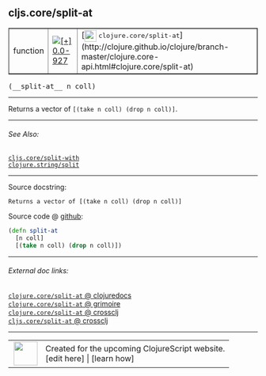 ## cljs.core/split-at



 <table border="1">
<tr>
<td>function</td>
<td><a href="https://github.com/cljsinfo/cljs-api-docs/tree/0.0-927"><img valign="middle" alt="[+] 0.0-927" title="Added in 0.0-927" src="https://img.shields.io/badge/+-0.0--927-lightgrey.svg"></a> </td>
<td>
[<img height="24px" valign="middle" src="http://i.imgur.com/1GjPKvB.png"> <samp>clojure.core/split-at</samp>](http://clojure.github.io/clojure/branch-master/clojure.core-api.html#clojure.core/split-at)
</td>
</tr>
</table>


 <samp>
(__split-at__ n coll)<br>
</samp>

---

Returns a vector of `[(take n coll) (drop n coll)]`.

---


###### See Also:

[`cljs.core/split-with`](cljs.core_split-with.md)<br>
[`clojure.string/split`](clojure.string_split.md)<br>

---


Source docstring:

```
Returns a vector of [(take n coll) (drop n coll)]
```


Source code @ [github](https://github.com/clojure/clojurescript/blob/r1896/src/cljs/cljs/core.cljs#L2840-L2843):

```clj
(defn split-at
  [n coll]
  [(take n coll) (drop n coll)])
```

<!--
Repo - tag - source tree - lines:

 <pre>
clojurescript @ r1896
└── src
    └── cljs
        └── cljs
            └── <ins>[core.cljs:2840-2843](https://github.com/clojure/clojurescript/blob/r1896/src/cljs/cljs/core.cljs#L2840-L2843)</ins>
</pre>

-->

---



###### External doc links:

[`clojure.core/split-at` @ clojuredocs](http://clojuredocs.org/clojure.core/split-at)<br>
[`clojure.core/split-at` @ grimoire](http://conj.io/store/v1/org.clojure/clojure/1.7.0-beta3/clj/clojure.core/split-at/)<br>
[`clojure.core/split-at` @ crossclj](http://crossclj.info/fun/clojure.core/split-at.html)<br>
[`cljs.core/split-at` @ crossclj](http://crossclj.info/fun/cljs.core.cljs/split-at.html)<br>

---

 <table>
<tr><td>
<img valign="middle" align="right" width="48px" src="http://i.imgur.com/Hi20huC.png">
</td><td>
Created for the upcoming ClojureScript website.<br>
[edit here] | [learn how]
</td></tr></table>

[edit here]:https://github.com/cljsinfo/cljs-api-docs/blob/master/cljsdoc/cljs.core_split-at.cljsdoc
[learn how]:https://github.com/cljsinfo/cljs-api-docs/wiki/cljsdoc-files

<!--

This information was too distracting to show to readers, but I'll leave it
commented here since it is helpful to:

- pretty-print the data used to generate this document
- and show how to retrieve that data



The API data for this symbol:

```clj
{:description "Returns a vector of `[(take n coll) (drop n coll)]`.",
 :ns "cljs.core",
 :name "split-at",
 :signature ["[n coll]"],
 :history [["+" "0.0-927"]],
 :type "function",
 :related ["cljs.core/split-with" "clojure.string/split"],
 :full-name-encode "cljs.core_split-at",
 :source {:code "(defn split-at\n  [n coll]\n  [(take n coll) (drop n coll)])",
          :title "Source code",
          :repo "clojurescript",
          :tag "r1896",
          :filename "src/cljs/cljs/core.cljs",
          :lines [2840 2843]},
 :full-name "cljs.core/split-at",
 :clj-symbol "clojure.core/split-at",
 :docstring "Returns a vector of [(take n coll) (drop n coll)]"}

```

Retrieve the API data for this symbol:

```clj
;; from Clojure REPL
(require '[clojure.edn :as edn])
(-> (slurp "https://raw.githubusercontent.com/cljsinfo/cljs-api-docs/catalog/cljs-api.edn")
    (edn/read-string)
    (get-in [:symbols "cljs.core/split-at"]))
```

-->
